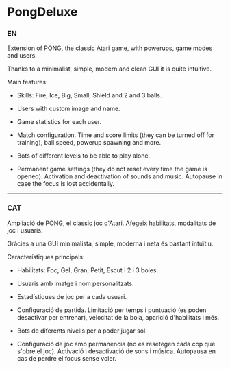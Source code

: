 # PongDeluxe

### EN

Extension of PONG, the classic Atari game, with powerups, game modes and users.

Thanks to a minimalist, simple, modern and clean GUI it is quite intuitive.

Main features:

- Skills: Fire, Ice, Big, Small, Shield and 2 and 3 balls.

- Users with custom image and name.

- Game statistics for each user.

- Match configuration. Time and score limits (they can be turned off for training), ball speed, powerup spawning and more.

- Bots of different levels to be able to play alone.

- Permanent game settings (they do not reset every time the game is opened). Activation and deactivation of sounds and music. Autopause in case the focus is lost accidentally.

___

### CAT

Ampliació de PONG, el clàssic joc d'Atari. Afegeix habilitats, modalitats de joc i usuaris.

Gràcies a una GUI minimalista, simple, moderna i neta és bastant intuïtiu.

Característiques principals:

- Habilitats: Foc, Gel, Gran, Petit, Escut i 2 i 3 boles.

- Usuaris amb imatge i nom personalitzats.

- Estadístiques de joc per a cada usuari.

- Configuració de  partida. Limitació per temps i puntuació (es poden desactivar per entrenar), velocitat de la bola, aparició d'habilitats i més.

- Bots de diferents nivells per a poder jugar sol.

- Configuració de joc amb permanència (no es resetegen cada cop que s'obre el joc). Activació i desactivació de sons i música. Autopausa en cas de perdre el focus sense voler.